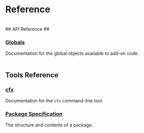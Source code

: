 # Reference #
<br>
## API Reference ##

<div id="high-level-packages">
</div>

### [Globals](#guide/addon-development/globals) ##

Documentation for the global objects available to add-on code.
<br>
<br>

## Tools Reference ##

### [cfx](#guide/addon-development/cfx-tool) ###

Documentation for the `cfx` command-line tool.

### [Package Specification](#guide/addon-development/package-spec) ###

The structure and contents of a package.
